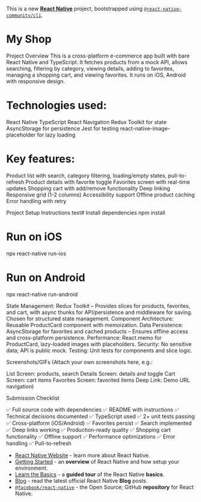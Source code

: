 This is a new [**React Native**](https://reactnative.dev) project, bootstrapped using [`@react-native-community/cli`](https://github.com/react-native-community/cli).

# My Shop
Project Overview
This is a cross-platform e-commerce app built with bare React Native and TypeScript. It fetches products from a mock API, allows searching, filtering by category, viewing details, adding to favorites, managing a shopping cart, and viewing favorites. It runs on iOS, Android with responsive design.

# Technologies used:

React Native
TypeScript
React Navigation
Redux Toolkit for state
AsyncStorage for persistence
Jest for testing
react-native-image-placeholder for lazy loading

# Key features:

Product list with search, category filtering, loading/empty states, pull-to-refresh
Product details with favorite toggle
Favorites screen with real-time updates
Shopping cart with add/remove functionality
Deep linking
Responsive grid (1-2 columns)
Accessibility support
Offline product caching
Error handling with retry

Project Setup Instructions
text# Install dependencies
npm install

# Run on iOS
npx react-native run-ios

# Run on Android
npx react-native run-android

 State Management: Redux Toolkit – Provides slices for products, favorites, and cart, with async thunks for API/persistence and middleware for saving. Chosen for structured state management.
 Component Architecture: Reusable ProductCard component with memoization.
 Data Persistence: AsyncStorage for favorites and cached products – Ensures offline access and cross-platform persistence.
 Performance: React.memo for ProductCard, lazy-loaded images with placeholders.
 Security: No sensitive data; API is public mock.
 Testing: Unit tests for components and slice logic.

Screenshots/GIFs
(Attach your own screenshots here, e.g.:

List Screen: products, search
Details Screen: details and toggle
Cart Screen: cart items
Favorites Screen: favorited items
Deep Link: Demo URL navigation)

Submission Checklist

✅ Full source code with dependencies
✅ README with instructions
✅ Technical decisions documented
✅ TypeScript used
✅ 2+ unit tests passing
✅ Cross-platform (iOS/Android)
✅ Favorites persist
✅ Search implemented
✅ Deep links working
✅ Production-ready quality
✅ Shopping cart functionality
✅ Offline support
✅ Performance optimizations
✅ Error handling
✅ Pull-to-refresh
- [React Native Website](https://reactnative.dev) - learn more about React Native.
- [Getting Started](https://reactnative.dev/docs/environment-setup) - an **overview** of React Native and how setup your environment.
- [Learn the Basics](https://reactnative.dev/docs/getting-started) - a **guided tour** of the React Native **basics**.
- [Blog](https://reactnative.dev/blog) - read the latest official React Native **Blog** posts.
- [`@facebook/react-native`](https://github.com/facebook/react-native) - the Open Source; GitHub **repository** for React Native.
